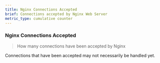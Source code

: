 ```yaml
---
title: Nginx Connections Accepted
brief: Connections accepted by Nginx Web Server
metric_type: cumulative counter
---
```

### Nginx Connections Accepted

> How many connections have been accepted by Nginx

Connections that have been accepted may not necessarily be handled yet.
